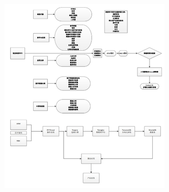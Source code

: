 ![](https://github.com/Eric3911/related-works-ch/blob/master/04_%E8%A7%86%E8%A7%89%E6%B7%B1%E5%BA%A6%E5%AD%A6%E4%B9%A0%E5%8F%82%E8%80%83%E6%95%99%E7%A8%8B/%E5%9B%BE%E5%83%8F%E8%AE%A4%E7%9F%A5%E8%AE%A1%E7%AE%97%E7%B3%BB%E7%BB%9F.jpg)

![]()
